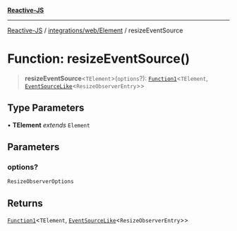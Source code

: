 [**Reactive-JS**](../../../../README.md)

***

[Reactive-JS](../../../../README.md) / [integrations/web/Element](../README.md) / resizeEventSource

# Function: resizeEventSource()

> **resizeEventSource**\<`TElement`\>(`options`?): [`Function1`](../../../../functions/type-aliases/Function1.md)\<`TElement`, [`EventSourceLike`](../../../../events/interfaces/EventSourceLike.md)\<`ResizeObserverEntry`\>\>

## Type Parameters

• **TElement** *extends* `Element`

## Parameters

### options?

`ResizeObserverOptions`

## Returns

[`Function1`](../../../../functions/type-aliases/Function1.md)\<`TElement`, [`EventSourceLike`](../../../../events/interfaces/EventSourceLike.md)\<`ResizeObserverEntry`\>\>
